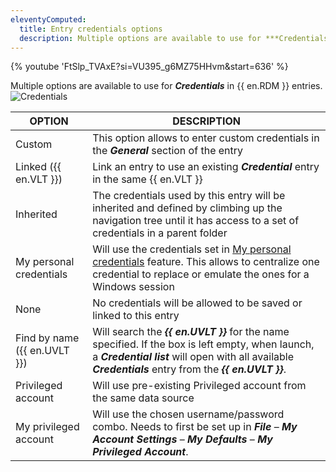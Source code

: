 ```yaml
---
eleventyComputed:
  title: Entry credentials options
  description: Multiple options are available to use for ***Credentials*** in {{ en.RDM }} entries.  
---
```

{% youtube 'FtSlp_TVAxE?si=VU395_g6MZ75HHvm&amp;start=636' %}  

Multiple options are available to use for ***Credentials*** in {{ en.RDM }} entries.  
![Credentials](https://webdevolutions.azureedge.net/docs/en/rdm/windows/RdmWin4043.png)

| OPTION                      | DESCRIPTION                                                            |
|-----------------------------|------------------------------------------------------------------------|
| Custom                      | This option allows to enter custom credentials in the ***General*** section of the entry                                                                                                                                                            |
| Linked ({{ en.VLT }}) | Link an entry to use an existing ***Credential*** entry in the same {{ en.VLT }}                                                                                                                                                           |
| Inherited                   | The credentials used by this entry will be inherited and defined by climbing up the navigation tree until it has access to a set of credentials in a parent folder                                                              |
| My personal credentials | Will use the credentials set in [My personal credentials](/rdm/windows/commands/file/my-account-settings/my-personal-credentials/) feature. This allows to centralize one credential to replace or emulate the ones for a Windows session             |
| None                        | No credentials will be allowed to be saved or linked to this entry                                                                                                                                                            |
| Find by name ({{ en.UVLT }}) | Will search the ***{{ en.UVLT }}*** for the name specified. If the box is left empty, when launch, a ***Credential list*** will open with all available ***Credentials*** entry from the ***{{ en.UVLT }}***.                         |
| Privileged account    | Will use pre-existing Privileged account from the same data source                                                                                                                                                          |
| My privileged account | Will use the chosen username/password combo. Needs to first be set up in ***File*** – ***My Account Settings*** – ***My Defaults*** – ***My Privileged Account***.                                                              |
